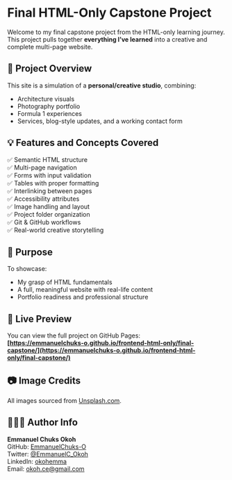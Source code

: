# Final HTML-Only Capstone Project

Welcome to my final capstone project from the HTML-only learning journey. This project pulls together **everything I’ve learned** into a creative and complete multi-page website.

## 📄 Project Overview

This site is a simulation of a **personal/creative studio**, combining:
- Architecture visuals
- Photography portfolio
- Formula 1 experiences
- Services, blog-style updates, and a working contact form

## 💡 Features and Concepts Covered

✅ Semantic HTML structure  
✅ Multi-page navigation  
✅ Forms with input validation  
✅ Tables with proper formatting  
✅ Interlinking between pages  
✅ Accessibility attributes  
✅ Image handling and layout  
✅ Project folder organization  
✅ Git & GitHub workflows  
✅ Real-world creative storytelling

## 🧠 Purpose

To showcase:
- My grasp of HTML fundamentals
- A full, meaningful website with real-life content
- Portfolio readiness and professional structure

## 🔗 Live Preview

You can view the full project on GitHub Pages:  
**[https://emmanuelchuks-o.github.io/frontend-html-only/final-capstone/](https://emmanuelchuks-o.github.io/frontend-html-only/final-capstone/)**

## 📷 Image Credits

All images sourced from [Unsplash.com](https://unsplash.com).

## 🙋🏽‍♂️ Author Info

**Emmanuel Chuks Okoh**  
GitHub: [EmmanuelChuks-O](https://github.com/EmmanuelChuks-O)  
Twitter: [@EmmanuelC_Okoh](https://x.com/EmmanuelC_Okoh)  
LinkedIn: [okohemma](https://www.linkedin.com/in/okohemma/)  
Email: okoh.ce@gmail.com
